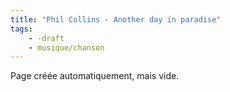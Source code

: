 ```yaml
---
title: "Phil Collins - Another day in paradise"
tags:
    - -draft
    - musique/chanson
---
```


Page créée automatiquement, mais vide.
